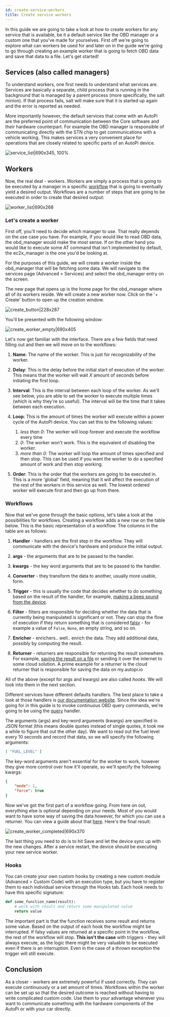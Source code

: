 ```yaml
---
id: create-service-workers
title: Create service workers
---
```


In this guide we are going to take a look at how to create workers for any service that is available, be it a default service like the OBD manager or a custom one that you've made for yourselves. First off we're going to explore what can workers be used for and later on in the guide we're going to go through creating an example worker that is going to fetch OBD data and save that data to a file. Let's get started!

## Services (also called managers)
To understand workers, one first needs to understand what services are. Services are basically a separate, child process that is running in the background that is managed by a parent process (more specifically, the salt minion). If that process fails, salt will make sure that it is started up again and the error is reported as needed. 

More importantly however, the default services that come with an AutoPi are the preferred point of communication between the Core software and their hardware counterpart. For example the OBD manager is responsible of communicating directly with the STN chip to get communications with a vehicle working. This makes services a very convenient place for operations that are closely related to specific parts of an AutoPi device.

![service_list|690x345, 100%](../../static/img/guides/create_service_workers/service_list.png) 

## Workers
Now, the real deal - workers. Workers are simply a process that is going to be executed by a manager in a specific [workflow](http://docs.autopi.io/services/) that is going to eventually yield a desired output. Workflows are a number of steps that are going to be executed in order to create that desired output:

![worker_list|690x268](../../static/img/guides/create_service_workers/worker_list.png) 

### Let's create a worker
First off, you'll need to decide which manager to use. That really depends on the use case you have. For example, if you would like to read OBD data, the obd_manager would make the most sense. If on the other hand you would like to execute some AT command that isn't implemented by default, the ec2x_manager is the one you'd be looking at.

For the purposes of this guide, we will create a worker inside the obd_manager that will be fetching some data. We will navigate to the services page (Advanced > Services) and select the obd_manager entry on the screen.

The new page that opens up is the home page for the obd_manager where all of its workers reside. We will create a new worker now. Click on the '+ Create' button to open up the creation window.

![create_button|228x287](../../static/img/guides/create_service_workers/create_button.png) 

You'll be presented with the following window:

![create_worker_empty|690x405](../../static/img/guides/create_service_workers/create_worker_empty.png) 

Let's now get familiar with the interface. There are a few fields that need filling out and then we will move on to the workflows:

1. **Name**: The name of the worker. This is just for recognizability of the worker.

2. **Delay**: This is the delay before the initial start of execution of the worker. This means that the worker will wait *X* amount of seconds before initiating the first loop.

3. **Interval**: This is the interval between each loop of the worker. As we'll see below, you are able to set the worker to execute multiple times (which is why they're so useful). The interval will be the time that it takes between each execution.

4. **Loop**: This is the amount of times the worker will execute within a power cycle of the AutoPi device. You can set this to the following values:

    1. *less than 0*: The worker will loop forever and execute the workflow every time
    2. *0*: The worker won't work. This is the equivalent of disabling the worker.
    3. *more than 0*: The worker will loop the amount of times specified and then stop. This can be used if you want the worker to do a specified amount of work and then stop working.

5. **Order**: This is the order that the workers are going to be executed in. This is a more 'global' field, meaning that it will affect the execution of the rest of the workers in this service as well. The lowest ordered worker will execute first and then go up from there.

### Workflows
Now that we've gone through the basic options, let's take a look at the possibilities for workflows. Creating a workflow adds a new row on the table below. This is the basic representation of a workflow. The columns in the table are as follows:

1. **Handler** - handlers are the first step in the workflow. They will communicate with the device's hardware and produce the initial output.

2. **args** - the arguments that are to be passed to the handler.

3. **kwargs** - the key word arguments that are to be passed to the handler.

4. **Converter** - they transform the data to another, usually more usable, form.

5. **Trigger** - this is usually the code that decides whether to do something based on the result of the handler, for example, [making a beep sound from the device](https://community.autopi.io/t/custom-code-write-custom-trigger-to-play-beep-sound-when-speeding/1566).

6. **Filter** - filters are responsible for deciding whether the data that is currently being manipulated is significant or not. They can stop the flow of execution if they return something that is considered [falsy](https://stackoverflow.com/questions/39983695/what-is-truthy-and-falsy-how-is-it-different-from-true-and-false) - for example a value of `False`, `None`, an empty string, and so on. 

7. **Enricher** - enrichers.. well.. enrich the data. They add additional data, possibly by computing the result.

8. **Returner** - returners are responsible for returning the result somewhere. For example, [saving the result on a file](https://community.autopi.io/t/custom-code-redirect-logged-data-and-store-it-in-a-file-or-anywhere/1521) or sending it over the internet to some cloud solution. A prime example for a returner is the cloud returner that is responsible for saving the data on my.autopi.io

All of the above (except for args and kwargs) are also called *hooks*. We will look into them in the next section.

Different services have different defaults handlers. The best place to take a look at those handlers is [our documentation website](http://docs.autopi.io/services/). Since the idea we're going for in this guide is to invoke continuous OBD query commands, we're going to be using the [query](http://docs.autopi.io/services/obd_manager/#query) handler.

The arguments (args) and key-word arguments (kwargs) are specified in JSON format (this means double quotes instead of single quotes, it took me a while to figure that out the other day). We want to read out the fuel level every 10 seconds and record that data, so we will specify the following arguments:
```json
[ "FUEL_LEVEL" ]
```

The key-word arguments aren't essential for the worker to work, however they give more control over how it'll operate, so we'll specify the following kwargs:
```json
{
    "mode": 1,
    "force": true
}
```

Now we've got the first part of a workflow going. From here on out, everything else is optional depending on your needs. Most of you would want to have some way of saving the data however, for which you can use a returner. You can view a guide about that [here](https://community.autopi.io/t/custom-code-redirect-logged-data-and-store-it-in-a-file-or-anywhere/1521). Here's the final result:

![create_worker_completed|690x370](../../static/img/guides/create_service_workers/create_worker_completed.png)

The last thing you need to do is to hit Save and let the device sync up with the new changes. After a service restart, the device should be executing your new service worker.

### Hooks
You can create your own custom hooks by creating a new custom module (Advanced > Custom Code) with an execution type, but you have to register them to each individual service through the Hooks tab. Each hook needs to have this specific signature:

```python
def some_function_name(result):
    # work with result and return some manipulated value
    return value
```

The important part is that the function receives some result and returns some value. Based on the output of each hook the workflow might be interrupted. If falsy values are returned at a specific point in the workflow, the rest of the workflow will stop. **This isn't the case** with triggers - they will always execute, as the logic there might be very valuable to be executed even if there is an interruption. Even in the case of a thrown exception the trigger will still execute.

## Conclusion
As a closer - workers are extremely powerful if used correctly. They can execute continuously or a set amount of times. Workflows within the worker can be set up so that the desired outcome is reached without having to write complicated custom code. Use them to your advantage whenever you want to communicate something with the hardware components of the AutoPi or with your car directly.